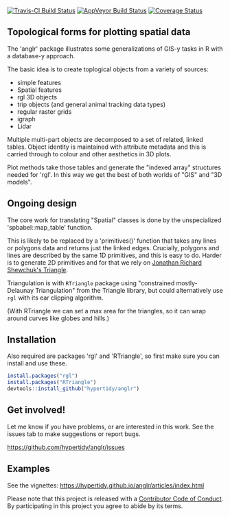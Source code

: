 
[![Travis-CI Build Status](https://travis-ci.org/hypertidy/anglr.svg?branch=master)](https://travis-ci.org/hypertidy/anglr) [![AppVeyor Build Status](https://ci.appveyor.com/api/projects/status/github/hypertidy/anglr?branch=master&svg=true)](https://ci.appveyor.com/project/hypertidy/anglr) [![Coverage Status](https://img.shields.io/codecov/c/github/hypertidy/anglr/master.svg)](https://codecov.io/github/hypertidy/anglr?branch=master)

<!-- README.md is generated from README.Rmd. Please edit that file -->
Topological forms for plotting spatial data
-------------------------------------------

The 'anglr' package illustrates some generalizations of GIS-y tasks in R with a database-y approach.

The basic idea is to create toplogical objects from a variety of sources:

-   simple features
-   Spatial features
-   rgl 3D objects
-   trip objects (and general animal tracking data types)
-   regular raster grids
-   igraph
-   Lidar

Multiple multi-part objects are decomposed to a set of related, linked tables. Object identity is maintained with attribute metadata and this is carried through to colour and other aesthetics in 3D plots.

Plot methods take those tables and generate the "indexed array" structures needed for 'rgl'. In this way we get the best of both worlds of "GIS" and "3D models".

Ongoing design
--------------

The core work for translating "Spatial" classes is done by the unspecialized 'spbabel::map\_table' function.

This is likely to be replaced by a 'primitives()' function that takes any lines or polygons data and returns just the linked edges. Crucially, polygons and lines are described by the same 1D primitives, and this is easy to do. Harder is to generate 2D primitives and for that we rely on [Jonathan Richard Shewchuk's Triangle](https://www.cs.cmu.edu/~quake/triangle.html).

Triangulation is with `RTriangle` package using "constrained mostly-Delaunay Triangulation" from the Triangle library, but could alternatively use `rgl` with its ear clipping algorithm.

(With RTriangle we can set a max area for the triangles, so it can wrap around curves like globes and hills.)

Installation
------------

Also required are packages 'rgl' and 'RTriangle', so first make sure you can install and use these.

``` r
install.packages("rgl")
install.packages("RTriangle")
devtools::install_github("hypertidy/anglr")
```

Get involved!
-------------

Let me know if you have problems, or are interested in this work. See the issues tab to make suggestions or report bugs.

<https://github.com/hypertidy/anglr/issues>

Examples
--------

See the vignettes: <https://hypertidy.github.io/anglr/articles/index.html>

Please note that this project is released with a [Contributor Code of Conduct](CONDUCT.md). By participating in this project you agree to abide by its terms.
